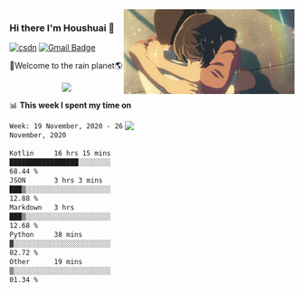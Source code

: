 <img  align='right' height="150" src="https://github.com/LikeRainDay/LikeRainDay/blob/master/pic/img_rain_1.gif?raw=true">



### Hi there I'm Houshuai :lemon:

[![csdn](https://img.shields.io/badge/-csdn-c14438?style=flat-square&logo=c&logoColor=white)](https://blog.csdn.net/qq_15807167)
[![Gmail Badge](https://img.shields.io/badge/-gmail-c14438?style=flat-square&logo=Gmail&logoColor=white&link=mailto:houshuai0816@gmail.com)](mailto:houshuai0816@gmail.com)

🚀Welcome to the rain planet🌎

<center>
<img align='center'  src="https://source.unsplash.com/random/1200x600">
</center>

📊 **This week I spent my time on**

<img align='right'   width="300" src="https://github-readme-stats.vercel.app/api?username=LikeRainDay&show_icons=true&title_color=fff&icon_color=79ff97&text_color=9f9f9f&bg_color=151515">

<!--START_SECTION:waka-->
```text
Week: 19 November, 2020 - 26 November, 2020

Kotlin     16 hrs 15 mins  █████████████████░░░░░░░░   68.44 % 
JSON       3 hrs 3 mins    ███▒░░░░░░░░░░░░░░░░░░░░░   12.88 % 
Markdown   3 hrs           ███▒░░░░░░░░░░░░░░░░░░░░░   12.68 % 
Python     38 mins         ▓░░░░░░░░░░░░░░░░░░░░░░░░   02.72 % 
Other      19 mins         ▒░░░░░░░░░░░░░░░░░░░░░░░░   01.34 % 
```
<!--END_SECTION:waka-->
